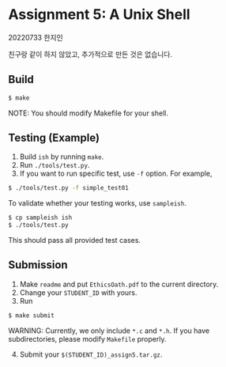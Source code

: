 # Assignment 5: A Unix Shell
20220733 한지인

친구랑 같이 하지 않았고, 추가적으로 만든 것은 없습니다.

## Build
```sh
$ make
```

NOTE: You should modify Makefile for your shell.

## Testing (Example)
1. Build `ish` by running `make`.
2. Run `./tools/test.py`.
3. If you want to run specific test, use `-f` option.
For example,

```sh
$ ./tools/test.py -f simple_test01
```

To validate whether your testing works, use `sampleish`.
```sh
$ cp sampleish ish
$ ./tools/test.py
```

This should pass all provided test cases.

## Submission
1. Make `readme` and put `EthicsOath.pdf` to the current directory.
2. Change your `STUDENT_ID` with yours.
3. Run 
```sh
$ make submit
```

WARNING: Currently, we only include `*.c` and `*.h`.
If you have subdirectories, please modify `Makefile` properly.

4. Submit your `$(STUDENT_ID)_assign5.tar.gz`.
